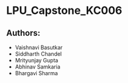 # LPU_Capstone_KC006

## Authors:
- Vaishnavi Basutkar
- Siddharth Chandel
- Mrityunjay Gupta
- Abhinav Samkaria
- Bhargavi Sharma
